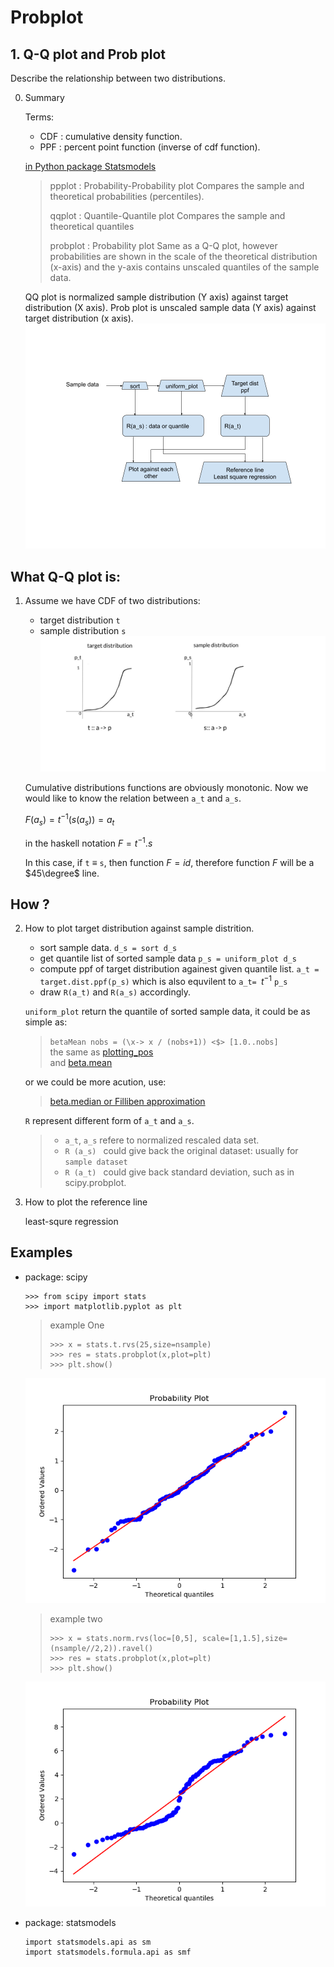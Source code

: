 # Probplot

## 1. Q-Q plot and Prob plot
Describe the relationship between two distributions.

0. Summary 
 
    Terms:
    - CDF : cumulative density function.
    - PPF : percent point function (inverse of cdf function).
    
    [in Python package Statsmodels](https://github.com/statsmodels/statsmodels/blob/66fc298c51dc323ce8ab8564b07b1b3797108dad/statsmodels/graphics/gofplots.py#L58)
    >ppplot : Probability-Probability plot Compares the sample and theoretical probabilities (percentiles).
    >
    >qqplot : Quantile-Quantile plot Compares the sample and theoretical quantiles
    >
    >probplot : Probability plot Same as a Q-Q plot, however probabilities are shown in the scale of the theoretical distribution (x-axis) and the y-axis contains unscaled quantiles of the sample data.

    QQ plot is normalized sample distribution (Y axis) against target distribution (X axis). Prob plot is unscaled sample data (Y axis) against target distribution (x axis).
![probplot work flow](../../imgs/statistics/probplot_flow.png)

## What Q-Q plot is:

1. Assume we have CDF of two distributions:
    - target distribution `t`
    - sample distribution `s`
    ![tow distributions](../../imgs/statistics/two_distributions.jpeg)

    Cumulative distributions functions are obviously monotonic.
    Now we would like to know the relation between `a_t` and `a_s`.

    $F (a_s) = t^{-1} ( s (a_s)) = a_t$

    in the haskell notation 
    $F = t^{-1} . s$

    In this case, if `t` $\equiv$ `s`, then function $F = id$, therefore function $F$ will be a $45\degree$ line.

## How ?
2. How to plot target distribution against sample distrition.
   - sort sample data.          `d_s = sort d_s`
   - get quantile list of sorted sample data    `p_s = uniform_plot d_s`
   - compute ppf of target distribution againest given quantile list. `a_t = target.dist.ppf(p_s)`  which is also equvilent to `a_t= `$t^{-1}$ `p_s`
   - draw `R(a_t)` and `R(a_s)` accordingly.

   `uniform_plot` return the quantile of sorted sample data, it could be as simple as:
    > `betaMean nobs = (\x-> x / (nobs+1)) <$> [1.0..nobs]`    
    > the same as [plotting_pos](https://github.com/statsmodels/statsmodels/blob/66fc298c51dc323ce8ab8564b07b1b3797108dad/statsmodels/graphics/gofplots.py#L639)     
    > and [beta.mean](https://github.com/scipy/scipy/blob/v1.3.0/scipy/stats/morestats.py#L393)

   or we could be more acution, use:
   > [beta.median or Filliben approximation](https://github.com/scipy/scipy/blob/v1.3.0/scipy/stats/morestats.py#L398-L413)

    `R` represent different form of `a_t` and `a_s`.   
    > - `a_t`, `a_s` refere to normalized rescaled data set.
    > - `R (a_s) ` could give back the original dataset: usually for `sample dataset`
    > - `R (a_t) ` could give back standard deviation, such as in scipy.probplot.

3. How to plot the reference line
   
   least-squre regression

## Examples
- package: scipy
    ```
    >>> from scipy import stats
    >>> import matplotlib.pyplot as plt
    ```
    
    >example One
    > ```
    > >>> x = stats.t.rvs(25,size=nsample)
    > >>> res = stats.probplot(x,plot=plt)
    > >>> plt.show()
    > ```
    ![rvs24](../../imgs/statistics/qqplot_rvs25.png)
    
    >example two
    >```
    >>>> x = stats.norm.rvs(loc=[0,5], scale=[1,1.5],size=(nsample//2,2)).ravel()
    >>>> res = stats.probplot(x,plot=plt)
    >>>> plt.show()
    >```
    ![rvs05](../../imgs/statistics/qqplot_rvs05.png)
    
- package: statsmodels
    ```
    import statsmodels.api as sm
    import statsmodels.formula.api as smf
    ```